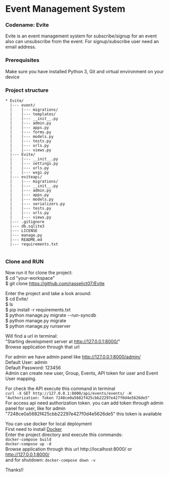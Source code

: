 # Event Management System

### Codename: Evite
Evite is an event management system for subscribe/signup for an event also can unsubscribe from the event.
For signup/subscribe user need an email address.

### Prerequisites
Make sure you have installed Python 3, Git and virtual environment on your device

### Project structure
```
* Evite/
  |--- event/
  |    |--- migrations/
  |    |--- templates/
  |    |--- __init__.py
  |    |--- admin.py
  |    |--- apps.py
  |    |--- forms.py
  |    |--- models.py
  |    |--- tests.py
  |    |--- urls.py
  |    |--- views.py
  |--- Evite/
  |    |--- __init__.py
  |    |--- settings.py
  |    |--- urls.py
  |    |--- wsgi.py
  |--- eviteapi/
  |    |--- migrations/
  |    |--- __init__.py
  |    |--- admin.py
  |    |--- apps.py
  |    |--- models.py
  |    |--- serializers.py
  |    |--- tests.py
  |    |--- urls.py
  |    |--- views.py
  |--- .gitignore
  |--- db.sqlite3
  |--- LICENSE
  |--- manage.py
  |--- README.md
  |--- requirements.txt
  
```


### Clone and RUN 
Now run it for clone the project:  
$ cd "your-workspace"  
$ git clone  https://github.com/rasselict07/Evite

Enter the project and take a look around:  
$ cd Evite/  
$ ls  
$ pip install -r requirements.txt  
$ python manage.py migrate --run-syncdb  
$ python manage.py migrate  
$ python manage.py runserver

Will find a url in terminal:  
"Starting development server at http://127.0.0.1:8000/"  
Browse application through that url   

For admin we have admin panel like http://127.0.0.1:8000/admin/  
Default User: admin  
Default Password: 123456  
Admin can create new user, Group, Events, API token for user and Event User mapping.

For check the API execute this command in terminal  
```curl -X GET http://127.0.0.1:8000/api/events/events/ -H "Authorization: Token 7248ce0a5682f425cbb22297e427f0d4e5626de5"```  
For access api need authorization token. you can add token through admin panel for user, like for admin "7248ce0a5682f425cbb22297e427f0d4e5626de5"  this token is available


You can use docker for local deployment  
First need to install [Docker](#https://docs.docker.com/get-docker/)  
Enter the project directory and execute this commands:  
```docker-compose build```  
```docker-compose up -d```  
Browse application through this url http://localhost:8000/ or http://127.0.0.1:8000/  
and for shutdown: ```docker-compose down -v```  

Thanks!!